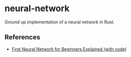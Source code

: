 # neural-network

Ground up implementation of a neural network in Rust. 

## References

- [First Neural Network for Beginners Explained (with code)](https://towardsdatascience.com/first-neural-network-for-beginners-explained-with-code-4cfd37e06eaf)
